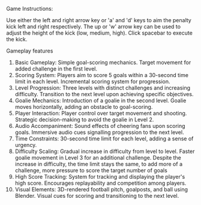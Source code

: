 Game Instructions:

Use either the left and right arrow key or 'a' and 'd' keys to aim the penalty kick left and right respectively. The up or 'w' arrow key can be used to adjust the height of the kick (low, medium, high). Click spacebar to execute the kick.


Gameplay features
1. Basic Gameplay:
Simple goal-scoring mechanics.
Target movement for added challenge in the first level.
2. Scoring System:
Players aim to score 5 goals within a 30-second time limit in each level.
Incremental scoring system for progression.
3. Level Progression:
Three levels with distinct challenges and increasing difficulty.
Transition to the next level upon achieving specific objectives.
4. Goalie Mechanics:
Introduction of a goalie in the second level.
Goalie moves horizontally, adding an obstacle to goal-scoring.
5. Player Interaction:
Player control over target movement and shooting.
Strategic decision-making to avoid the goalie in Level 2.
6. Audio Accompaniment:
Sound effects of cheering fans upon scoring goals.
Immersive audio cues signalling progression to the next level.
7. Time Constraints:
30-second time limit for each level, adding a sense of urgency.
8. Difficulty Scaling:
Gradual increase in difficulty from level to level.
Faster goalie movement in Level 3 for an additional challenge.
Despite the increase in difficulty, the time limit stays the same, to add more of a challenge, more pressure to score the target number of goals
9. High Score Tracking:
System for tracking and displaying the player's high score.
Encourages replayability and competition among players.
10. Visual Elements:
3D-rendered football pitch, goalposts, and ball using Blender.
Visual cues for scoring and transitioning to the next level.
